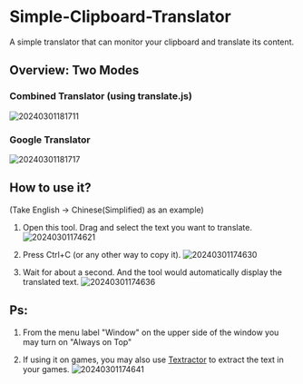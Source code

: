 # Simple-Clipboard-Translator
A simple translator that can monitor your clipboard and translate its content.

## Overview: Two Modes
### Combined Translator (using translate.js)
![20240301181711](https://github.com/Reality361/Simple-Clipboard-Translator/assets/154047191/52ec460d-8e85-4e65-b599-fc93d602d51f)

### Google Translator
![20240301181717](https://github.com/Reality361/Simple-Clipboard-Translator/assets/154047191/a4514d8d-4aef-430e-af12-0719d23c4989)

   
## How to use it?
(Take English -> Chinese(Simplified) as an example)

1. Open this tool. Drag and select the text you want to translate.
![20240301174621](https://github.com/Reality361/Simple-Clipboard-Translator/assets/154047191/496d9b44-f478-4ab2-9991-6e97fc0882d9)

2. Press Ctrl+C (or any other way to copy it).
![20240301174630](https://github.com/Reality361/Simple-Clipboard-Translator/assets/154047191/5cf66346-aec1-44b5-bd77-fe4d479363c4)

3. Wait for about a second. And the tool would automatically display the translated text.
![20240301174636](https://github.com/Reality361/Simple-Clipboard-Translator/assets/154047191/8eef4209-e75e-41a5-aeff-32a367ffc01f)

## Ps:
1. From the menu label "Window" on the upper side of the window you may turn on "Always on Top"

2. If using it on games, you may also use [Textractor](https://github.com/Artikash/Textractor) to extract the text in your games.
![20240301174641](https://github.com/Reality361/Simple-Clipboard-Translator/assets/154047191/870a8c6b-800d-4b21-9cf8-5aec41dfe83a)
